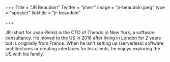 +++
Title = "JR Beaudoin"
Twitter = "jiherr"
image = "jr-beaudoin.jpeg"
type = "speaker"
linktitle = "jr-beaudoin"

+++

JR (short for Jean-Rémi) is the CTO of Theodo in New York, a software consultancy. He moved to the US in 2018 after living in London for 2 years but is originally from France.
When he isn't setting up (serverless) software architectures or creating interfaces for his clients, he enjoys exploring the US with his family.

